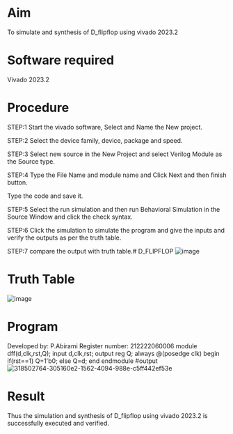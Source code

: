 # Aim
To simulate and synthesis of D_flipflop using vivado 2023.2

# Software required
Vivado 2023.2

# Procedure
STEP:1 Start the vivado software, Select and Name the New project.

STEP:2 Select the device family, device, package and speed.

STEP:3 Select new source in the New Project and select Verilog Module as the Source type.

STEP:4 Type the File Name and module name and Click Next and then finish button.

Type the code and save it.

STEP:5 Select the run simulation and then run Behavioral Simulation in the Source Window and click the check syntax.

STEP:6 Click the simulation to simulate the program and give the inputs and verify the outputs as per the truth table.

STEP:7 compare the output with truth table.# D_FLIPFLOP
![image](https://github.com/RESMIRNAIR/D_FLIPFLOP/assets/154305926/4f3e1d9d-e0c3-464e-b0e4-e47946c813bd)
# Truth Table
![image](https://github.com/RESMIRNAIR/D_FLIPFLOP/assets/154305926/42d38f79-9cc3-4b09-a46f-e0c1241dee57)
# Program
Developed by: P.Abirami
Register number: 212222060006
module dff(d,clk,rst,Q);
input d,clk,rst;
output reg Q;
always @(posedge clk)
begin
if(rst==1)
Q=1'b0;
else
Q=d;
end
endmodule
#output
![318502764-305160e2-1562-4094-988e-c5ff442ef53e](https://github.com/bharth52/D_FLIPFLOP/assets/165644574/2a3ff3af-2e43-4bbc-ae23-7f146f524cfe)
# Result
Thus the simulation and synthesis of D_flipflop using vivado 2023.2 is successfully executed and verified.
